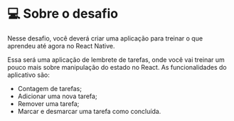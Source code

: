 # 💻 Sobre o desafio

Nesse desafio, você deverá criar uma aplicação para treinar o que aprendeu até agora no React Native.

Essa será uma aplicação de lembrete de tarefas, onde você vai treinar um pouco mais sobre manipulação do estado no React.
As funcionalidades do aplicativo são:

- Contagem de tarefas;
- Adicionar uma nova tarefa;
- Remover uma tarefa;
- Marcar e desmarcar uma tarefa como concluída.
